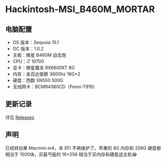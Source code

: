 # Hackintosh-MSI_B460M_MORTAR

## 电脑配置

- OS 版本：Sequoia 15.1
- OC 版本：1.0.2
- 主板：微星 B460M 迫击炮
- CPU：i7 10700
- 显卡：微星魔龙 RX6600XT 8G
- 内存：金百达银爵 3600hz 16G\*2
- 硬盘：西数 SN550 500G
- 无线网卡：BCM94360CD（Fenvi-T919）

## 更新记录

详见 [Releases](https://github.com/hurole/Hackintosh-MSI_B460M_MORTAR/releases)

## 声明

已经转白果 Macmini m4，本 EFI 不再维护了。苹果的 8G 内存和 256G 硬盘都相当于 1500块，买最丐版的 16+256 相当于买内存和硬盘送主机😂

